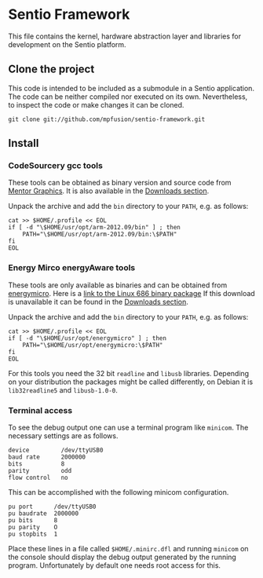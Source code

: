 Sentio Framework
================

This file contains the kernel, hardware abstraction layer and libraries for
development on the Sentio platform.


Clone the project
-----------------

This code is intended to be included as a submodule in a Sentio application.
The code can be neither compiled nor executed on its own. Nevertheless, to
inspect the code or make changes it can be cloned.

    git clone git://github.com/mpfusion/sentio-framework.git


Install
-------

### CodeSourcery gcc tools

These tools can be obtained as binary version and source code from
[Mentor Graphics](http://www.mentor.com). It is also available in the [Downloads
section](https://github.com/mpfusion/sentio-framework/downloads).

Unpack the archive and add the `bin` directory to your `PATH`, e.g. as
follows:

    cat >> $HOME/.profile << EOL
    if [ -d "\$HOME/usr/opt/arm-2012.09/bin" ] ; then
        PATH="\$HOME/usr/opt/arm-2012.09/bin:\$PATH"
    fi
    EOL


### Energy Mirco energyAware tools

These tools are only available as binaries and can be obtained from
[energymicro](http://www.energymicro.com/). Here is a [link to the Linux 686
binary
package](http://cdn.energymicro.com/dl/packages/energyAwareTools_25052012.tgz)
If this download is unavailable it can be found in the [Downloads
section](https://github.com/mpfusion/sentio-framework/downloads).

Unpack the archive and add the `bin` directory to your `PATH`, e.g. as
follows:

    cat >> $HOME/.profile << EOL
    if [ -d "\$HOME/usr/opt/energymicro" ] ; then
        PATH="\$HOME/usr/opt/energymicro:\$PATH"
    fi
    EOL

For this tools you need the 32 bit `readline` and `libusb` libraries.
Depending on your distribution the packages might be called differently, on
Debian it is `lib32readline5` and `libusb-1.0-0`.


### Terminal access

To see the debug output one can use a terminal program like `minicom`. The
necessary settings are as follows.

    device         /dev/ttyUSB0
    baud rate      2000000
    bits           8
    parity         odd
    flow control   no

This can be accomplished with the following minicom configuration.

    pu port      /dev/ttyUSB0
    pu baudrate  2000000
    pu bits      8
    pu parity    O
    pu stopbits  1

Place these lines in a file called `$HOME/.minirc.dfl` and running `minicom`
on the console should display the debug output generated by the running
program. Unfortunately by default one needs root access for this.
